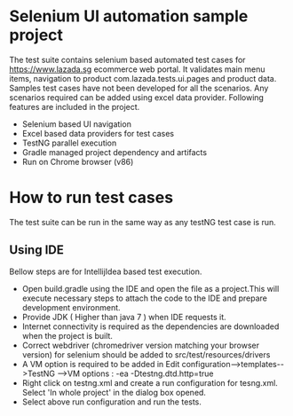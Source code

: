 # Selenium UI automation sample project
The test suite contains selenium based automated test cases for https://www.lazada.sg ecommerce web portal. 
It validates main menu items, navigation to product com.lazada.tests.ui.pages and product data. 
Samples test cases have not been developed for all the scenarios. Any scenarios required can be added using excel data provider.
Following features are included in the project.

  - Selenium based UI navigation
  - Excel based data providers for test cases
  - TestNG parallel execution
  - Gradle managed project dependency and artifacts
  - Run on Chrome browser (v86)

# How to run test cases
The test suite can be run in the same way as any testNG test case is run.

## Using IDE
Bellow steps are for IntellijIdea based test execution.
  - Open build.gradle using the IDE and open the file as a project.This will execute necessary steps to attach the code to the IDE and prepare development environment.
  - Provide JDK ( Higher than java 7 ) when IDE requests it.
  - Internet connectivity is required as the dependencies are downloaded when the project is built.
  - Correct webdriver (chromedriver version matching your browser version) for selenium should be added to src/test/resources/drivers
  - A VM option is required to be added in Edit configuration-->templates-->TestNG -->VM options : -ea -Dtestng.dtd.http=true
  - Right click on testng.xml and create a run configuration for tesng.xml. Select 'In whole project' in the dialog box opened.
  - Select above run configuration and run the tests.
  